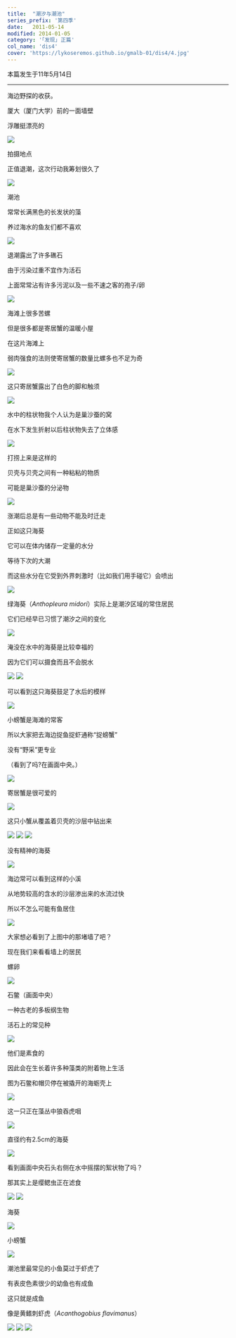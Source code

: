 ```yaml
---
title:  "潮汐与潮池"
series_prefix: '第四季'
date:   2011-05-14
modified: 2014-01-05
category: '｢发现｣ 正篇'
col_name: 'dis4'
cover: 'https://lykoseremos.github.io/gmalb-01/dis4/4.jpg'
---
```


本篇发生于11年5月14日

---

海边野探的收获。


厦大（厦门大学）前的一面墙壁


浮雕挺漂亮的

<img class='disc' src='https://lykoseremos.github.io/gmalb-01/dis4/1.jpg'>

拍摄地点


正值退潮，这次行动我筹划很久了

<img class='disc' src='https://lykoseremos.github.io/gmalb-01/dis4/2.jpg'>

潮池


常常长满黑色的长发状的藻


养过海水的鱼友们都不喜欢

<img class='disc' src='https://lykoseremos.github.io/gmalb-01/dis4/3.jpg'>

退潮露出了许多礁石


由于污染过重不宜作为活石


上面常常沾有许多污泥以及一些不速之客的孢子/卵

<img class='disc' src='https://lykoseremos.github.io/gmalb-01/dis4/4.jpg'>

海滩上很多苦螺


但是很多都是寄居蟹的温暖小屋


在这片海滩上


弱肉强食的法则使寄居蟹的数量比螺多也不足为奇

<img class='disc' src='https://lykoseremos.github.io/gmalb-01/dis4/5.jpg'>

这只寄居蟹露出了白色的脚和触须

<img class='disc' src='https://lykoseremos.github.io/gmalb-01/dis4/6.jpg'>

水中的柱状物我个人认为是巢沙蚕的窝


在水下发生折射以后柱状物失去了立体感

<img class='disc' src='https://lykoseremos.github.io/gmalb-01/dis4/7.jpg'>

打捞上来是这样的


贝壳与贝壳之间有一种粘粘的物质


可能是巢沙蚕的分泌物

<img class='disc' src='https://lykoseremos.github.io/gmalb-01/dis4/8.jpg'>

涨潮后总是有一些动物不能及时迁走


正如这只海葵


它可以在体内储存一定量的水分


等待下次的大潮


而这些水分在它受到外界刺激时（比如我们用手碰它）会喷出

<img class='disc' src='https://lykoseremos.github.io/gmalb-01/dis4/9.jpg'>

绿海葵（<i>Anthopleura midori</i>）实际上是潮汐区域的常住居民


它们已经早已习惯了潮汐之间的变化

<img class='disc' src='https://lykoseremos.github.io/gmalb-01/dis4/11.jpg'>

淹没在水中的海葵是比较幸福的


因为它们可以摄食而且不会脱水

<img class='disc' src='https://lykoseremos.github.io/gmalb-01/dis4/12.jpg'>

<img class='disc' src='https://lykoseremos.github.io/gmalb-01/dis4/13.jpg'>

可以看到这只海葵鼓足了水后的模样

<img class='disc' src='https://lykoseremos.github.io/gmalb-01/dis4/14.jpg'>

小螃蟹是海滩的常客


所以大家把去海边捉鱼捉虾通称“捉螃蟹”


没有“野采”更专业


（看到了吗?在画面中央。）

<img class='disc' src='https://lykoseremos.github.io/gmalb-01/dis4/15.jpg'>

寄居蟹是很可爱的

<img class='disc' src='https://lykoseremos.github.io/gmalb-01/dis4/16.jpg'>

这只小蟹从覆盖着贝壳的沙层中钻出来

<img class='disc' src='https://lykoseremos.github.io/gmalb-01/dis4/17.jpg'>

<img class='disc' src='https://lykoseremos.github.io/gmalb-01/dis4/18.jpg'>

<img class='disc' src='https://lykoseremos.github.io/gmalb-01/dis4/19.jpg'>

没有精神的海葵

<img class='disc' src='https://lykoseremos.github.io/gmalb-01/dis4/20.jpg'>

海边常可以看到这样的小溪


从地势较高的含水的沙层渗出来的水流过快


所以不怎么可能有鱼居住

<img class='disc' src='https://lykoseremos.github.io/gmalb-01/dis4/21.jpg'>

大家想必看到了上图中的那堵墙了吧？


现在我们来看看墙上的居民


螺卵

<img class='disc' src='https://lykoseremos.github.io/gmalb-01/dis4/22.jpg'>

石鳖（画面中央）


一种古老的多板纲生物


活石上的常见种

<img class='disc' src='https://lykoseremos.github.io/gmalb-01/dis4/23.jpg'>

他们是素食的


因此会在生长着许多种藻类的附着物上生活


图为石鳖和帽贝停在被撬开的海蛎壳上

<img class='disc' src='https://lykoseremos.github.io/gmalb-01/dis4/24.jpg'>

这一只正在藻丛中狼吞虎咽

<img class='disc' src='https://lykoseremos.github.io/gmalb-01/dis4/25.jpg'>

直径约有2.5cm的海葵

<img class='disc' src='https://lykoseremos.github.io/gmalb-01/dis4/26.jpg'>

看到画面中央石头右侧在水中摇摆的絮状物了吗？


那其实上是缨鳃虫正在滤食

<img class='disc' src='https://lykoseremos.github.io/gmalb-01/dis4/27.jpg'>

<img class='disc' src='https://lykoseremos.github.io/gmalb-01/dis4/28.jpg'>

海葵

<img class='disc' src='https://lykoseremos.github.io/gmalb-01/dis4/29.jpg'>

小螃蟹

<img class='disc' src='https://lykoseremos.github.io/gmalb-01/dis4/30.jpg'>

潮池里最常见的小鱼莫过于虾虎了


有表皮色素很少的幼鱼也有成鱼


这只就是成鱼



像是黄鳍刺虾虎（<i>Acanthogobius flavimanus</i>）

<img class='disc' src='https://lykoseremos.github.io/gmalb-01/dis4/31.jpg'>

<img class='disc' src='https://lykoseremos.github.io/gmalb-01/dis4/32.jpg'>

<img class='disc' src='https://lykoseremos.github.io/gmalb-01/dis4/33.jpg'>
